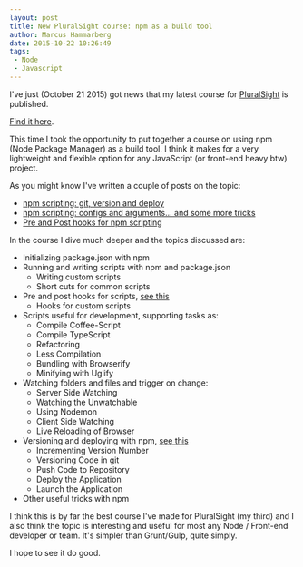 ```yaml
---
layout: post
title: New PluralSight course: npm as a build tool
author: Marcus Hammarberg
date: 2015-10-22 10:26:49
tags:
 - Node
 - Javascript
---
```


I've just (October 21 2015) got news that my latest course for [PluralSight](http://www.pluralsight.com/) is published.

[Find it here](http://www.pluralsight.com/courses/npm-build-tool-introduction).

This time I took the opportunity to put together a course on using npm (Node Package Manager) as a build tool. I think it makes for a very lightweight and flexible option for any JavaScript (or front-end heavy btw) project.

As you might know I've written a couple of posts on the topic:

* [npm scripting: git, version and deploy](http://www.marcusoft.net/2015/08/npm-scripting-git-version-and-deploy.html)
* [npm scripting: configs and arguments... and some more tricks](http://www.marcusoft.net/2015/08/npm-scripting-configs-and-arguments.html)
* [Pre and Post hooks for npm scripting](http://www.marcusoft.net/2015/08/pre-and-post-hooks-for-npm-scripting.html)

<!-- excerpt-end -->

In the course I dive much deeper and the topics discussed are:

* Initializing package.json with npm
* Running and writing scripts with npm and package.json
    * Writing custom scripts
    * Short cuts for common scripts
* Pre and post hooks for scripts, [see this](http://www.marcusoft.net/2015/08/pre-and-post-hooks-for-npm-scripting.html)
    * Hooks for custom scripts
* Scripts useful for development, supporting tasks as:
    * Compile Coffee-Script
    * Compile TypeScript
    * Refactoring
    * Less Compilation
    * Bundling with Browserify
    * Minifying with Uglify
* Watching folders and files and trigger on change:
    * Server Side Watching
    * Watching the Unwatchable
    * Using Nodemon
    * Client Side Watching
    * Live Reloading of Browser
* Versioning and deploying with npm, [see this](http://www.marcusoft.net/2015/08/npm-scripting-git-version-and-deploy.html)
    * Incrementing Version Number
    * Versioning Code in git
    * Push Code to Repository
    * Deploy the Application
    * Launch the Application
* Other useful tricks with npm

I think this is by far the best course I've made for PluralSight (my third) and I also think the topic is interesting and useful for most any Node / Front-end developer or team. It's simpler than Grunt/Gulp, quite simply.

I hope to see it do good.
